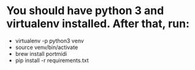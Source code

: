# You should have python 3 and virtualenv installed. After that, run:

- virtualenv -p python3 venv
- source venv/bin/activate
- brew install portmidi
- pip install -r requirements.txt